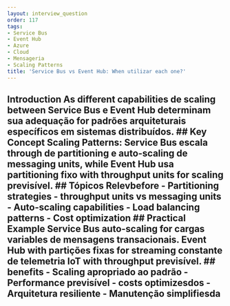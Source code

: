 ```yaml
---
layout: interview_question
order: 117
tags:
- Service Bus
- Event Hub
- Azure
- Cloud
- Mensageria
- Scaling Patterns
title: 'Service Bus vs Event Hub: When utilizar each one?'
---
```


## Introduction As different capabilities de scaling between Service Bus e Event Hub determinam sua adequação for padrões arquiteturais específicos em sistemas distribuídos. ## Key Concept **Scaling Patterns**: Service Bus escala through de partitioning e auto-scaling de messaging units, while Event Hub usa partitioning fixo with throughput units for scaling previsível. ## Tópicos Relevbefore - Partitioning strategies - throughput units vs messaging units - Auto-scaling capabilities - Load balancing patterns - Cost optimization ## Practical Example Service Bus auto-scaling for cargas variables de mensagens transacionais. Event Hub with partições fixas for streaming constante de telemetria IoT with throughput previsível. ## benefits - Scaling apropriado ao padrão - Performance previsível - costs optimizesdos - Arquitetura resiliente - Manutenção simplifiesda